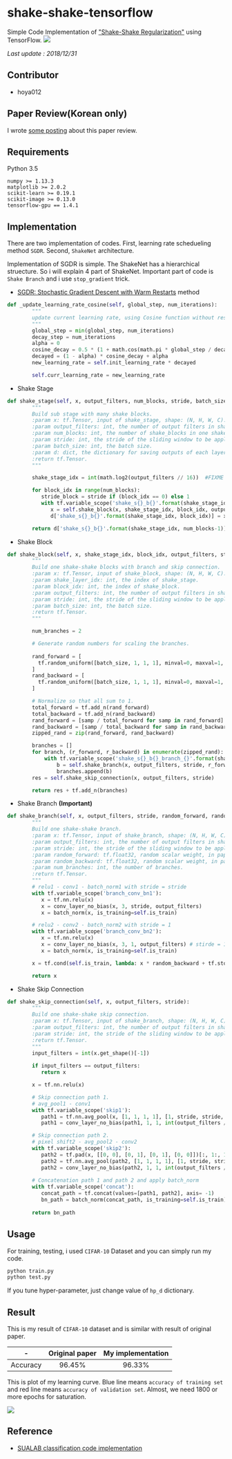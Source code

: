 # shake-shake-tensorflow
Simple Code Implementation of ["Shake-Shake Regularization"](https://arxiv.org/pdf/1705.07485.pdf) using TensorFlow.
![](https://github.com/hoya012/shake-shake-tensorflow/blob/master/assets/shake-shake.PNG)


*Last update : 2018/12/31*

## Contributor
* hoya012

## Paper Review(Korean only)
I wrote [some posting](http://research.sualab.com/machine-learning/computer-vision/2018/06/28/shake-shake-regularization-review.html) about this paper review. 

## Requirements
Python 3.5
```
numpy >= 1.13.3
matplotlib >= 2.0.2
scikit-learn >= 0.19.1
scikit-image >= 0.13.0
tensorflow-gpu == 1.4.1
```

## Implementation
There are two implementation of codes. First, learning rate schedueling method `SGDR`. Second, `ShakeNet` architecture.

Implementation of SGDR is simple. The ShakeNet has a hierarchical struecture. So i will explain 4 part of ShakeNet.
Important part of code is `Shake Branch` and i use `stop_gradient` trick.

- [SGDR: Stochastic Gradient Descent with Warm Restarts](https://arxiv.org/pdf/1608.03983.pdf) method
```python
def _update_learning_rate_cosine(self, global_step, num_iterations):
        """
        update current learning rate, using Cosine function without restart(Loshchilov & Hutter, 2016).
        """
        global_step = min(global_step, num_iterations)
        decay_step = num_iterations
        alpha = 0
        cosine_decay = 0.5 * (1 + math.cos(math.pi * global_step / decay_step))
        decayed = (1 - alpha) * cosine_decay + alpha
        new_learning_rate = self.init_learning_rate * decayed

        self.curr_learning_rate = new_learning_rate
```

- Shake Stage 
```python
def shake_stage(self, x, output_filters, num_blocks, stride, batch_size, d):
        """
        Build sub stage with many shake blocks.
        :param x: tf.Tensor, input of shake_stage, shape: (N, H, W, C).
        :param output_filters: int, the number of output filters in shake_stage.
        :param num_blocks: int, the number of shake_blocks in one shake_stage.
        :param stride: int, the stride of the sliding window to be applied shake_block's branch. 
        :param batch_size: int, the batch size.
        :param d: dict, the dictionary for saving outputs of each layers.
        :return tf.Tensor.
        """

        shake_stage_idx = int(math.log2(output_filters // 16))  #FIXME if you change 'first_channel' parameter

        for block_idx in range(num_blocks):
           stride_block = stride if (block_idx == 0) else 1
           with tf.variable_scope('shake_s{}_b{}'.format(shake_stage_idx, block_idx)):
              x = self.shake_block(x, shake_stage_idx, block_idx, output_filters, stride_block, batch_size)
              d['shake_s{}_b{}'.format(shake_stage_idx, block_idx)] = x

        return d['shake_s{}_b{}'.format(shake_stage_idx, num_blocks-1)]
```

- Shake Block
```python
def shake_block(self, x, shake_stage_idx, block_idx, output_filters, stride, batch_size):
        """
        Build one shake-shake blocks with branch and skip connection.
        :param x: tf.Tensor, input of shake_block, shape: (N, H, W, C).
        :param shake_layer_idx: int, the index of shake_stage.
        :param block_idx: int, the index of shake_block.
        :param output_filters: int, the number of output filters in shake_block.
        :param stride: int, the stride of the sliding window to be applied shake_block's branch. 
        :param batch_size: int, the batch size.
        :return tf.Tensor.
        """

        num_branches = 2

        # Generate random numbers for scaling the branches.
        
        rand_forward = [
          tf.random_uniform([batch_size, 1, 1, 1], minval=0, maxval=1, dtype=tf.float32) for _ in range(num_branches)
        ]
        rand_backward = [
          tf.random_uniform([batch_size, 1, 1, 1], minval=0, maxval=1, dtype=tf.float32) for _ in range(num_branches)
        ]

        # Normalize so that all sum to 1.
        total_forward = tf.add_n(rand_forward)
        total_backward = tf.add_n(rand_backward)
        rand_forward = [samp / total_forward for samp in rand_forward]
        rand_backward = [samp / total_backward for samp in rand_backward]
        zipped_rand = zip(rand_forward, rand_backward)

        branches = []
        for branch, (r_forward, r_backward) in enumerate(zipped_rand):
            with tf.variable_scope('shake_s{}_b{}_branch_{}'.format(shake_stage_idx, block_idx, branch)):
                b = self.shake_branch(x, output_filters, stride, r_forward, r_backward, num_branches)
                branches.append(b)
        res = self.shake_skip_connection(x, output_filters, stride)

        return res + tf.add_n(branches)
```

- Shake Branch **(Important)**
```python
def shake_branch(self, x, output_filters, stride, random_forward, random_backward, num_branches):
        """
        Build one shake-shake branch.
        :param x: tf.Tensor, input of shake_branch, shape: (N, H, W, C).
        :param output_filters: int, the number of output filters in shake_branch.
        :param stride: int, the stride of the sliding window to be applied shake_block's branch. 
        :param random_forward: tf.float32, random scalar weight, in paper (alpha or 1 - alpha) for forward propagation.
        :param random_backward: tf.float32, random scalar weight, in paper (alpha or 1 - alpha) for backward propagation.
        :param num_branches: int, the number of branches.
        :return tf.Tensor.
        """
        # relu1 - conv1 - batch_norm1 with stride = stride
        with tf.variable_scope('branch_conv_bn1'):
           x = tf.nn.relu(x) 
           x = conv_layer_no_bias(x, 3, stride, output_filters)
           x = batch_norm(x, is_training=self.is_train) 

        # relu2 - conv2 - batch_norm2 with stride = 1
        with tf.variable_scope('branch_conv_bn2'):
           x = tf.nn.relu(x)
           x = conv_layer_no_bias(x, 3, 1, output_filters) # stirde = 1
           x = batch_norm(x, is_training=self.is_train)

        x = tf.cond(self.is_train, lambda: x * random_backward + tf.stop_gradient(x * random_forward - x * random_backward) , lambda: x / num_branches)

        return x
```

- Shake Skip Connection
```python
def shake_skip_connection(self, x, output_filters, stride):
        """
        Build one shake-shake skip connection.
        :param x: tf.Tensor, input of shake_branch, shape: (N, H, W, C).
        :param output_filters: int, the number of output filters in shake_branch.
        :param stride: int, the stride of the sliding window to be applied shake_block's branch. 
        :return tf.Tensor.
        """
        input_filters = int(x.get_shape()[-1])
        
        if input_filters == output_filters:
           return x

        x = tf.nn.relu(x)

        # Skip connection path 1.
        # avg_pool1 - conv1 
        with tf.variable_scope('skip1'):
           path1 = tf.nn.avg_pool(x, [1, 1, 1, 1], [1, stride, stride, 1], "VALID")
           path1 = conv_layer_no_bias(path1, 1, 1, int(output_filters / 2))

        # Skip connection path 2.
        # pixel shift2 - avg_pool2 - conv2 
        with tf.variable_scope('skip2'):
           path2 = tf.pad(x, [[0, 0], [0, 1], [0, 1], [0, 0]])[:, 1:, 1:, :]
           path2 = tf.nn.avg_pool(path2, [1, 1, 1, 1], [1, stride, stride, 1], "VALID")
           path2 = conv_layer_no_bias(path2, 1, 1, int(output_filters / 2))
 
        # Concatenation path 1 and path 2 and apply batch_norm
        with tf.variable_scope('concat'):
           concat_path = tf.concat(values=[path1, path2], axis= -1)
           bn_path = batch_norm(concat_path, is_training=self.is_train)
        
        return bn_path
```
## Usage
For training, testing, i used `CIFAR-10` Dataset and you can simply run my code.

```python
python train.py
python test.py
```

If you tune hyper-parameter, just change value of `hp_d` dictionary.

## Result
This is my result of `CIFAR-10` dataset and is similar with result of original paper.

| - | Original paper | My implementation  |
| - | :-: | :-: | 
| Accuracy | 96.45% | 96.33% |  

This is plot of my learning curve. Blue line means `accuracy of training set` and red line means `accuracy of validation set`. Almost, we need 1800 or more epochs for saturation.

![](https://github.com/hoya012/shake-shake-tensorflow/blob/master/assets/plot.PNG)


## Reference
- [SUALAB classification code implementation](https://github.com/sualab/asirra-dogs-cats-classification)

